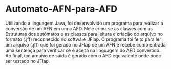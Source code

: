 # Automato-AFN-para-AFD

Utilizando a linguagem Java, foi desenvolvido um programa para realizar a conversão de um AFN em um a AFD. Nele criou-se as classes com as Estruturas dos autômatos e as classes para leitura e criação do arquivo no formato (.jff) reconhecido no software JFlap. O programa foi feito para ler um arquivo (.jff) que foi gerado no JFlap de um AFN e recebe como entrada uma sentença para verificar se é aceita na linguagem do AFD convertido. Ao final, um arquivo de saída é gerado com o AFD equivalente onde pode ser testado no JFlap.

